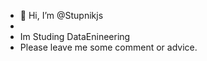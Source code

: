 - 👋 Hi, I’m @Stupnikjs
- 
- Im Studing DataEnineering 
- Please leave me some comment or advice. 

<!---
Stupnikjs/Stupnikjs is a ✨ special ✨ repository because its `README.md` (this file) appears on your GitHub profile.
You can click the Preview link to take a look at your changes.
--->
